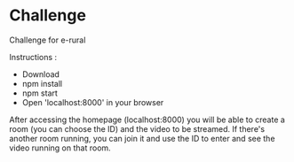 # Challenge
 Challenge for e-rural

Instructions : 
- Download
- npm install
- npm start
- Open 'localhost:8000' in your browser

After accessing the homepage (localhost:8000) you will be able to create a room (you can choose the ID) and the video to be streamed.
If there's another room running, you can join it and use the ID to enter and see the video running on that room.
